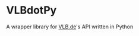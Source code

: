# VLBdotPy
A wrapper library for <a target="_blank" href="https://vlb.de">VLB.de</a>'s   API written in Python

